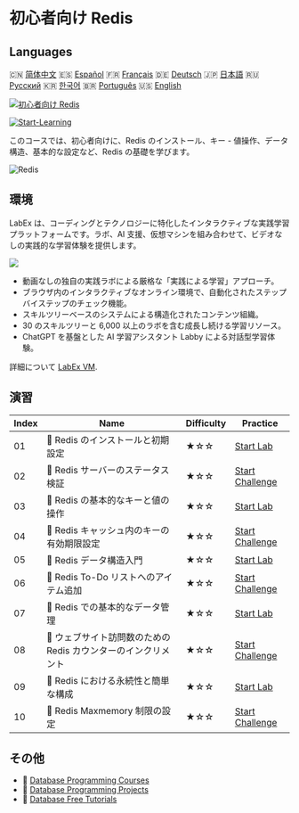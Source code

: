 # 初心者向け Redis

## Languages

🇨🇳 [简体中文](README_zh.md) 🇪🇸 [Español](README_es.md) 🇫🇷 [Français](README_fr.md) 🇩🇪 [Deutsch](README_de.md) 🇯🇵 [日本語](README_ja.md) 🇷🇺 [Русский](README_ru.md) 🇰🇷 [한국어](README_ko.md) 🇧🇷 [Português](README_pt.md) 🇺🇸 [English](README.md) 

[![初心者向け Redis](https://cover-creator.labex.io/redis-for-beginners.png?lang=ja)](https://labex.io/ja/courses/redis-for-beginners)

[![Start-Learning](https://img.shields.io/badge/Start-Learning-whitesmoke?style=for-the-badge)](https://labex.io/ja/courses/redis-for-beginners)

このコースでは、初心者向けに、Redis のインストール、キー - 値操作、データ構造、基本的な設定など、Redis の基礎を学びます。

![Redis](https://img.shields.io/badge/Redis-whitesmoke?style=for-the-badge&logo=redis)


## 環境

LabEx は、コーディングとテクノロジーに特化したインタラクティブな実践学習プラットフォームです。ラボ、AI 支援、仮想マシンを組み合わせて、ビデオなしの実践的な学習体験を提供します。

![](https://tutorial-screenshot.getvm.io/images/vm-1725247253.png)

- 動画なしの独自の実践ラボによる厳格な「実践による学習」アプローチ。
- ブラウザ内のインタラクティブなオンライン環境で、自動化されたステップバイステップのチェック機能。
- スキルツリーベースのシステムによる構造化されたコンテンツ組織。
- 30 のスキルツリーと 6,000 以上のラボを含む成長し続ける学習リソース。
- ChatGPT を基盤とした AI 学習アシスタント Labby による対話型学習体験。

詳細について [LabEx VM](https://support.labex.io/using-labex/virtual-machine).

## 演習

|   Index | Name                                                           | Difficulty   | Practice                                                                                                                            |
|---------|----------------------------------------------------------------|--------------|-------------------------------------------------------------------------------------------------------------------------------------|
|      01 | 📖 Redis のインストールと初期設定                              | ★☆☆          | <a target='_blank' href='https://labex.io/ja/tutorials/redis-installation-and-initial-setup-of-redis-552075'>Start Lab</a>          |
|      02 | 🎯 Redis サーバーのステータス検証                              | ★☆☆          | <a target='_blank' href='https://labex.io/ja/tutorials/redis-verify-redis-server-status-552152'>Start Challenge</a>                 |
|      03 | 📖 Redis の基本的なキーと値の操作                              | ★☆☆          | <a target='_blank' href='https://labex.io/ja/tutorials/redis-basic-key-value-operations-in-redis-552077'>Start Lab</a>              |
|      04 | 🎯 Redis キャッシュ内のキーの有効期限設定                      | ★☆☆          | <a target='_blank' href='https://labex.io/ja/tutorials/redis-expire-keys-in-redis-cache-552156'>Start Challenge</a>                 |
|      05 | 📖 Redis データ構造入門                                        | ★☆☆          | <a target='_blank' href='https://labex.io/ja/tutorials/redis-introduction-to-redis-data-structures-552078'>Start Lab</a>            |
|      06 | 🎯 Redis To-Do リストへのアイテム追加                          | ★☆☆          | <a target='_blank' href='https://labex.io/ja/tutorials/redis-add-item-to-redis-to-do-list-552161'>Start Challenge</a>               |
|      07 | 📖 Redis での基本的なデータ管理                                | ★☆☆          | <a target='_blank' href='https://labex.io/ja/tutorials/redis-basic-data-management-in-redis-552076'>Start Lab</a>                   |
|      08 | 🎯 ウェブサイト訪問数のための Redis カウンターのインクリメント | ★☆☆          | <a target='_blank' href='https://labex.io/ja/tutorials/redis-increment-redis-counter-for-website-visits-552163'>Start Challenge</a> |
|      09 | 📖 Redis における永続性と簡単な構成                            | ★☆☆          | <a target='_blank' href='https://labex.io/ja/tutorials/redis-persistence-and-simple-configuration-in-redis-552079'>Start Lab</a>    |
|      10 | 🎯 Redis Maxmemory 制限の設定                                  | ★☆☆          | <a target='_blank' href='https://labex.io/ja/tutorials/redis-configure-redis-maxmemory-limit-552162'>Start Challenge</a>            |

## その他

- 🔗 [Database Programming Courses](https://github.com/labex-labs/awesome-programming-courses)
- 🔗 [Database Programming Projects](https://github.com/labex-labs/awesome-programming-projects)
- 🔗 [Database Free Tutorials](https://github.com/labex-labs/redis-free-tutorials)

